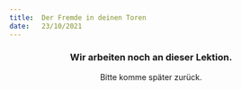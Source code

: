 ```yaml
---
title:  Der Fremde in deinen Toren
date:   23/10/2021
---
```


### <center>Wir arbeiten noch an dieser Lektion.</center>
<center>Bitte komme später zurück.</center>